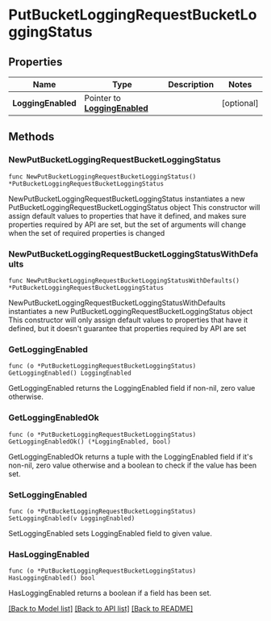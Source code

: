 # PutBucketLoggingRequestBucketLoggingStatus

## Properties

Name | Type | Description | Notes
------------ | ------------- | ------------- | -------------
**LoggingEnabled** | Pointer to [**LoggingEnabled**](LoggingEnabled.md) |  | [optional] 

## Methods

### NewPutBucketLoggingRequestBucketLoggingStatus

`func NewPutBucketLoggingRequestBucketLoggingStatus() *PutBucketLoggingRequestBucketLoggingStatus`

NewPutBucketLoggingRequestBucketLoggingStatus instantiates a new PutBucketLoggingRequestBucketLoggingStatus object
This constructor will assign default values to properties that have it defined,
and makes sure properties required by API are set, but the set of arguments
will change when the set of required properties is changed

### NewPutBucketLoggingRequestBucketLoggingStatusWithDefaults

`func NewPutBucketLoggingRequestBucketLoggingStatusWithDefaults() *PutBucketLoggingRequestBucketLoggingStatus`

NewPutBucketLoggingRequestBucketLoggingStatusWithDefaults instantiates a new PutBucketLoggingRequestBucketLoggingStatus object
This constructor will only assign default values to properties that have it defined,
but it doesn't guarantee that properties required by API are set

### GetLoggingEnabled

`func (o *PutBucketLoggingRequestBucketLoggingStatus) GetLoggingEnabled() LoggingEnabled`

GetLoggingEnabled returns the LoggingEnabled field if non-nil, zero value otherwise.

### GetLoggingEnabledOk

`func (o *PutBucketLoggingRequestBucketLoggingStatus) GetLoggingEnabledOk() (*LoggingEnabled, bool)`

GetLoggingEnabledOk returns a tuple with the LoggingEnabled field if it's non-nil, zero value otherwise
and a boolean to check if the value has been set.

### SetLoggingEnabled

`func (o *PutBucketLoggingRequestBucketLoggingStatus) SetLoggingEnabled(v LoggingEnabled)`

SetLoggingEnabled sets LoggingEnabled field to given value.

### HasLoggingEnabled

`func (o *PutBucketLoggingRequestBucketLoggingStatus) HasLoggingEnabled() bool`

HasLoggingEnabled returns a boolean if a field has been set.


[[Back to Model list]](../README.md#documentation-for-models) [[Back to API list]](../README.md#documentation-for-api-endpoints) [[Back to README]](../README.md)


